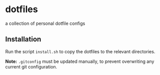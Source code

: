 # dotfiles

a collection of personal dotfile configs

## Installation

Run the script `install.sh` to copy the dotfiles to the relevant directories.

**Note:** `.gitconfig` must be updated manually, to prevent overwriting any current git configuration.